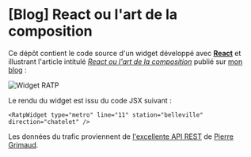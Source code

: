 # [Blog] React ou l'art de la composition
Ce dépôt contient le code source d'un widget développé avec [**React**](https://facebook.github.io/react/) et illustrant l'article intitulé [*React ou l'art de la composition*](http://blog.inovia-conseil.fr/?p=242) publié sur [mon blog](http://blog.inovia-conseil.fr/) :

![Widget RATP](http://ksahnine.github.io/assets/article_images/ratp-widget.gif)

Le rendu du widget est issu du code JSX suivant :

```
<RatpWidget type="metro" line="11" station="belleville" direction="chatelet" />
```

Les données du trafic proviennent de [l'excellente API REST](https://github.com/pgrimaud/horaires-ratp-api) de [Pierre Grimaud](https://github.com/pgrimaud).

